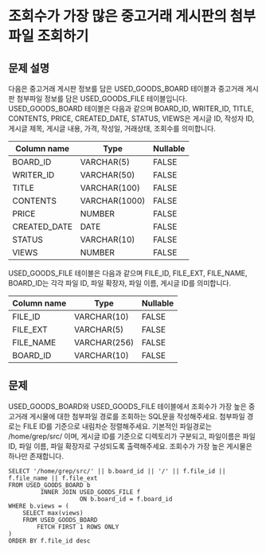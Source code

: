 # 조회수가 가장 많은 중고거래 게시판의 첨부파일 조회하기

## 문제 설명
다음은 중고거래 게시판 정보를 담은 USED_GOODS_BOARD 테이블과 중고거래 게시판 첨부파일 정보를 담은 USED_GOODS_FILE 테이블입니다. USED_GOODS_BOARD 테이블은 다음과 같으며 BOARD_ID, WRITER_ID, TITLE, CONTENTS, PRICE, CREATED_DATE, STATUS, VIEWS은 게시글 ID, 작성자 ID, 게시글 제목, 게시글 내용, 가격, 작성일, 거래상태, 조회수를 의미합니다.

Column name	| Type |	Nullable
-|-|-
BOARD_ID|	VARCHAR(5)	|FALSE
WRITER_ID	|VARCHAR(50)|	FALSE
TITLE	|VARCHAR(100)	|FALSE
CONTENTS|	VARCHAR(1000)	|FALSE
PRICE|	NUMBER	|FALSE
CREATED_DATE	|DATE|	FALSE
STATUS|	VARCHAR(10)|	FALSE
VIEWS	|NUMBER	|FALSE

USED_GOODS_FILE 테이블은 다음과 같으며 FILE_ID, FILE_EXT, FILE_NAME, BOARD_ID는 각각 파일 ID, 파일 확장자, 파일 이름, 게시글 ID를 의미합니다.

Column name	|Type|	Nullable
-|-|-
FILE_ID|	VARCHAR(10)|	FALSE
FILE_EXT|	VARCHAR(5)|	FALSE
FILE_NAME	|VARCHAR(256)|	FALSE
BOARD_ID|	VARCHAR(10)|	FALSE


## 문제
USED_GOODS_BOARD와 USED_GOODS_FILE 테이블에서 조회수가 가장 높은 중고거래 게시물에 대한 첨부파일 경로를 조회하는 SQL문을 작성해주세요. 첨부파일 경로는 FILE ID를 기준으로 내림차순 정렬해주세요. 기본적인 파일경로는 /home/grep/src/ 이며, 게시글 ID를 기준으로 디렉토리가 구분되고, 파일이름은 파일 ID, 파일 이름, 파일 확장자로 구성되도록 출력해주세요. 조회수가 가장 높은 게시물은 하나만 존재합니다.


```oracle
SELECT '/home/grep/src/' || b.board_id || '/' || f.file_id || f.file_name || f.file_ext
FROM USED_GOODS_BOARD b
         INNER JOIN USED_GOODS_FILE f
                    ON b.board_id = f.board_id
WHERE b.views = (
    SELECT max(views)
    FROM USED_GOODS_BOARD
        FETCH FIRST 1 ROWS ONLY
)
ORDER BY f.file_id desc
```